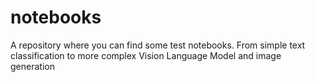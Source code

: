# notebooks
A repository where you can find some test notebooks. From simple text classification to more complex Vision Language Model and image generation
